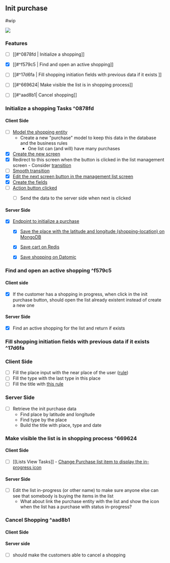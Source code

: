 ## Init purchase
#wip 

<img src="https://user-images.githubusercontent.com/38296002/192411429-f1fd9f12-de8a-4e0e-ad74-f520e3f5af45.png"/>


### Features
- [ ] [[#^0878fd | Initialize a shopping]] 
- [x] [[#^f579c5 | Find and open an active shopping]]
- [ ] [[#^17d6fa | Fill shopping initiation fields with previous data if it exists ]] 
- [ ] [[#^669624| Make visible the list is in shopping process]]
- [ ] [[#^aad8b1| Cancel shopping]]



### Initialize a shopping Tasks ^0878fd
#### Client Side
- [ ] [Model the shopping entity](https://github.com/gumberss/PurchaseListinator/issues/31)
	-  Create a new "purchase" model to keep this data in the database and the business rules 
		- One list can (and will) have many purchases
- [x] [Create the new screen](https://github.com/gumberss/FinanceControlinatorMobile/issues/106)
- [x] Redirect to this screen when the button is clicked in the list management screen - Consider [transition](https://docs.flutter.dev/cookbook/animation/page-route-animation)
- [ ] [Smooth transition](https://github.com/gumberss/FinanceControlinatorMobile/issues/111)
- [x] [Edit the next screen button in the management list screen](https://github.com/gumberss/FinanceControlinatorMobile/issues/107)
- [x] [Create the fields](https://github.com/gumberss/FinanceControlinatorMobile/issues/108)
- [ ] [Action button clicked](https://github.com/gumberss/FinanceControlinatorMobile/issues/109)
	- [ ] Send the data to the server side when next is clicked


#### Server Side
- [x] [Endpoint to initialize a purchase](https://github.com/gumberss/PurchaseListinator/issues/32)
	- [x] [Save the place with the latitude and longitude (shopping-location) on MongoDB](https://github.com/gumberss/PurchaseListinator/issues/36)
	- [x] [Save cart on Redis](https://github.com/gumberss/PurchaseListinator/issues/37)
	- [x] [Save shopping on Datomic](https://github.com/gumberss/PurchaseListinator/issues/38)
	

### Find and open an active shopping ^f579c5

#### Client side
- [x] If the customer has a shopping in progress, when click in the init purchase button, should open the list already existent instead of create a new one 

#### Server Side
- [x] Find an active shopping for the list and return if exists 


### Fill shopping initiation fields with previous data if it exists  ^17d6fa

### Client Side
- [ ] Fill the place input with the near place of the user ([rule](https://miro.com/app/board/o9J_l7bZIsM=/?moveToWidget=3458764527382856601&cot=14))
- [ ] Fill the type with the last type in this place
- [ ] Fill the title with [this rule](https://miro.com/app/board/o9J_l7bZIsM=/?moveToWidget=3458764527382104088&cot=14)

### Server Side
- [ ] Retrieve the init purchase data 
	- Find place by latitude and longitude
	- Find type by the place
	- Build the title with place, type and date

### Make visible the list is in shopping process ^669624

#### Client Side 
- [ ] [[Lists View Tasks]] - [Change Purchase list item to display the in-progress icon](https://github.com/gumberss/FinanceControlinatorMobile/issues/110)

#### Server Side

- [ ] Edit the list in-progress (or other name) to make sure anyone else can see that somebody is buying the items in the list
	- What about link the purchase entity with the list and show the icon when the list has a purchase with status in-progress?


### Cancel Shopping ^aad8b1

#### Client Side

#### Server side
- [ ] should make the customers able to cancel a shopping





